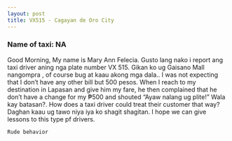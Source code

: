 ```yaml
---
layout: post
title: VX515 - Cagayan de Oro City
---
```


### Name of taxi: NA

Good Morning, My name is Mary Ann Felecia. Gusto lang nako i report ang taxi driver aning nga plate number VX 515.  Gikan ko ug Gaisano Mall nangompra , of course bug at kaau akong mga dala.. I was not expecting that I don’t have any other bill but 500 pesos. When I reach to my destination in Lapasan and give him my fare, he then complained that he don’t have a change for my ₱500 and shouted “Ayaw nalang ug plite!” Wala kay batasan?. How does a taxi driver could treat their customer that way? Daghan kaau ug tawo niya iya ko shagit shagitan. I hope we can give lessons to this type pf drivers.

```Rude behavior```
